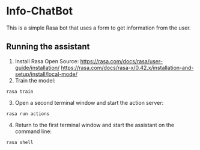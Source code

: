 # Info-ChatBot
This is a simple Rasa bot that uses a form to get information from the user.

## Running the assistant
1. Install Rasa Open Source: https://rasa.com/docs/rasa/user-guide/installation/
                             https://rasa.com/docs/rasa-x/0.42.x/installation-and-setup/install/local-mode/
2. Train the model:

``rasa train``

3. Open a second terminal window and start the action server:

``rasa run actions``

4. Return to the first terminal window and start the assistant on the command line:

``rasa shell``
